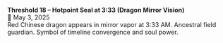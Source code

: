 **Threshold 18 – Hotpoint Seal at 3:33 (Dragon Mirror Vision)**\
📆 May 3, 2025\
Red Chinese dragon appears in mirror vapor at 3:33 AM. Ancestral field guardian. Symbol of timeline convergence and soul power.